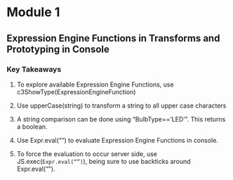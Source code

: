 # Module 1

## Expression Engine Functions in Transforms and Prototyping in Console

### Key Takeaways

1. To explore available Expression Engine Functions, use c3ShowType(ExpressionEngineFunction) 

2. Use upperCase(string) to transform a string to all upper case characters 

3. A string comparison can be done using “BulbType==’LED’”.  This returns a boolean. 

4. Use Expr.eval(“”) to evaluate Expression Engine Functions in console. 

5. To force the evaluation to occur server side, use JS.exec(`Expr.eval(“”)`), being sure to use backticks around Expr.eval(“”).
